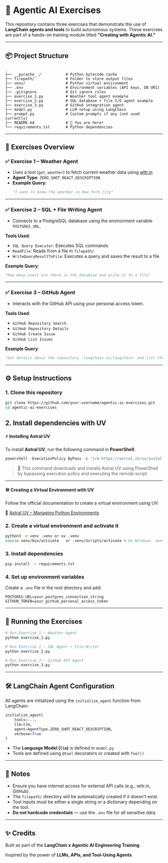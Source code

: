 # 🧠 Agentic AI Exercises

This repository contains three exercises that demonstrate the use of **LangChain agents and tools** to build autonomous systems. These exercises are part of a hands-on training module titled **"Creating with Agentic AI."**

---

## 📦 Project Structure

```
.
├── __pycache__/           # Python bytecode cache
├── filepath/              # Folder to store output files
├── venv/                  # Python virtual environment
├── .env                   # Environment variables (API keys, DB URI)
├── .gitignore             # Git ignore rules
├── exercise_1.py          # Weather tool agent example
├── exercise_2.py          # SQL database + file I/O agent example
├── exercise_3.py          # GitHub integration agent
├── model.py               # LLM setup using LangChain
├── prompt.py              # Custom prompts if any (not used currently)
├── README.md              # 📄 You are here!
└── requirements.txt       # Python dependencies
```

---

## 🧪 Exercises Overview

### ✅ Exercise 1 – Weather Agent

- Uses a tool (`get_weather`) to fetch current weather data using [wttr.in](https://wttr.in)
- **Agent Type**: `ZERO_SHOT_REACT_DESCRIPTION`
- **Example Query**:
  ```python
  "I want to know the weather in New York City"
  ```

---

### ✅ Exercise 2 – SQL + File Writing Agent

- Connects to a PostgreSQL database using the environment variable `POSTGRES_URL`.

**Tools Used**:
- `SQL Query Executor`: Executes SQL commands  
- `ReadFile`: Reads from a file in `filepath/`  
- `WriteQueryResultToFile`: Executes a query and saves the result to a file

**Example Query**:
```python
"How many users are there in the database and write it to a file"
```

---

### ✅ Exercise 3 – GitHub Agent

- Interacts with the GitHub API using your personal access token.

**Tools Used**:
- `GitHub Repository Search`
- `GitHub Repository Details`
- `GitHub Create Issue`
- `GitHub List Issues`

**Example Query**:
```python
"Get details about the repository 'langchain-ai/langchain' and list the issues it has"
```

---

## ⚙️ Setup Instructions

### 1. Clone this repository

```bash
git clone https://github.com/your-username/agentic-ai-exercises.git
cd agentic-ai-exercises
```
## 2. Install dependencies with UV
#### ⚡ Installing Astral UV

To install **Astral UV**, run the following command in **PowerShell**:

```powershell
powershell -ExecutionPolicy ByPass -c "irm https://astral.sh/uv/install.ps1 | iex"
```

> 📌 This command downloads and installs Astral UV using PowerShell by bypassing execution policy and executing the remote script.

---

#### 🛠 Creating a Virtual Environment with UV

Follow the official documentation to create a virtual environment using UV:

🔗 [Astral UV – Managing Python Environments](https://docs.astral.sh/uv/pip/environments/)



### 2. Create a virtual environment and activate it

```bash
python3 -m venv .venv or uv .venv
source venv/bin/activate   or .venv/Scripts/activate # On Windows: venv\Scripts\activate
```

### 3. Install dependencies

```bash
pip install -r requirements.txt
```

### 4. Set up environment variables

Create a `.env` file in the root directory and add:

```env
POSTGRES_URL=your_postgres_connection_string
GITHUB_TOKEN=your_github_personal_access_token
```

---

## 🚀 Running the Exercises

```bash
# Run Exercise 1 – Weather Agent
python exercise_1.py

# Run Exercise 2 – SQL Agent + File Writer
python exercise_2.py

# Run Exercise 3 – GitHub API Agent
python exercise_3.py
```

---

## 🛠 LangChain Agent Configuration

All agents are initialized using the `initialize_agent` function from LangChain:

```python
initialize_agent(
    tools=...,
    llm=llm,
    agent=AgentType.ZERO_SHOT_REACT_DESCRIPTION,
    verbose=True
)
```

- The **Language Model (`llm`)** is defined in `model.py`
- Tools are defined using `@tool` decorators or created with `Tool()`

---

## 📌 Notes

- Ensure you have internet access for external API calls (e.g., wttr.in, GitHub).
- The `filepath/` directory will be automatically created if it doesn't exist.
- Tool inputs must be either a single string or a dictionary depending on the tool.
- **Do not hardcode credentials** — use the `.env` file for all sensitive data.

---

## ✨ Credits

Built as part of the **LangChain x Agentic AI Engineering Training**.

Inspired by the power of **LLMs, APIs, and Tool-Using Agents**.
